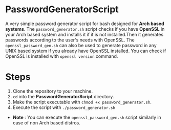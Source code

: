 # PasswordGeneratorScript
A very simple password generator script for bash designed for **Arch based systems**.
The ``password_generator.sh`` script checks if you have **OpenSSL** in your Arch based system and installs it if it is not installed.Then it generates passwords according to the user's needs with OpenSSL.
The ``openssl_password_gen.sh`` can also be used to generate password in any UNIX based system if you already have OpenSSL installed. You can check if OpenSSL is installed with ``openssl version`` command.
# Steps
1. Clone the repository to your machine.
2. ``cd`` into the **PasswordGeneratorScript** directory.
3. Make the script executable with ``chmod +x password_generator.sh``.
4. Execute the script with ``./password_generator.sh``
- **Note** : You can execute the ``openssl_password_gen.sh`` script similarly in case of non Arch based distros.